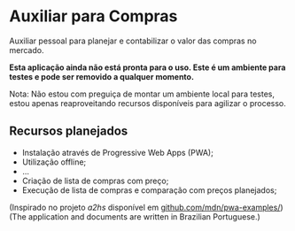 # Auxiliar para Compras

Auxiliar pessoal para planejar e contabilizar o valor das compras no mercado.

**Esta aplicação ainda não está pronta para o uso. Este é um ambiente para testes e pode ser removido a qualquer momento.**

Nota: Não estou com preguiça de montar um ambiente local para testes, estou apenas reaproveitando recursos disponíveis para agilizar o processo.

## Recursos planejados

 - Instalação através de Progressive Web Apps (PWA);
 - Utilização offline;
 - ...
 - Criação de lista de compras com preço;
 - Execução de lista de compras e comparação com preços planejados;

(Inspirado no projeto *a2hs* disponível em [github.com/mdn/pwa-examples/](https://github.com/mdn/pwa-examples/))
(The application and documents are written in Brazilian Portuguese.)